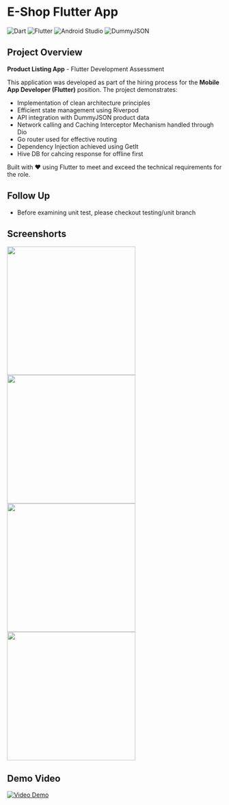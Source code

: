 # E-Shop Flutter App

![Dart](https://img.shields.io/badge/dart-%230175C2.svg?style=for-the-badge&logo=dart&logoColor=white)
![Flutter](https://img.shields.io/badge/Flutter-%2302569B.svg?style=for-the-badge&logo=Flutter&logoColor=white)
![Android Studio](https://img.shields.io/badge/android%20studio-346ac1?style=for-the-badge&logo=android%20studio&logoColor=white)
![DummyJSON](https://img.shields.io/badge/dummyjson-000000?style=for-the-badge&logo=json&logoColor=white)

## Project Overview

**Product Listing App** - Flutter Development Assessment  

This application was developed as part of the hiring process for the **Mobile App Developer (Flutter)** position. The project demonstrates:

- Implementation of clean architecture principles  
- Efficient state management using Riverpod  
- API integration with DummyJSON product data  
- Network calling and Caching Interceptor Mechanism handled through Dio 
- Go router used for effective routing
- Dependency Injection achieved using GetIt
- Hive DB for cahcing response for offline first  

Built with ❤️ using Flutter to meet and exceed the technical requirements for the role.

## Follow Up
- Before examining unit test, please checkout testing/unit branch

## Screenshorts

<img src="https://github.com/user-attachments/assets/040bd1cc-6489-411d-8c63-f849e7ed4ec9" width="300"/>
<img src="https://github.com/user-attachments/assets/d1913b38-ef95-4266-98ff-44832ec174b3" width="300"/>
</br>
<img src="https://github.com/user-attachments/assets/456cd4ca-328e-42b5-a937-ccd155f9734d" width="300"/>
<img src="https://github.com/user-attachments/assets/7238ae23-f3cd-4140-9ba1-abaf3ea9c354" width="300"/>

## Demo Video
[![Video Demo](https://img.shields.io/badge/Video_Demo-Watch-FF0000?style=for-the-badge&logo=youtube&logoColor=white)](https://drive.google.com/file/d/1r57nWL-r3QE1PwDio6R5aZ7mmt-_h5_o/view?usp=drive_link)
